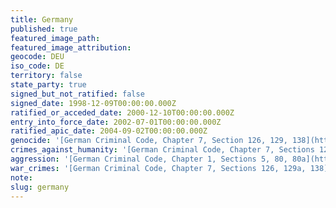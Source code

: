 ```yaml
---
title: Germany
published: true
featured_image_path:
featured_image_attribution:
geocode: DEU
iso_code: DE
territory: false
state_party: true
signed_but_not_ratified: false
signed_date: 1998-12-09T00:00:00.000Z
ratified_or_acceded_date: 2000-12-10T00:00:00.000Z
entry_into_force_date: 2002-07-01T00:00:00.000Z
ratified_apic_date: 2004-09-02T00:00:00.000Z
genocide: '[German Criminal Code, Chapter 7, Section 126, 129, 138](https://iccdb.hrlc.net/data/doc/142/keyword/46/)'
crimes_against_humanity: '[German Criminal Code, Chapter 7, Sections 126, 129a, 138](https://iccdb.hrlc.net/data/doc/142/keyword/13/)'
aggression: '[German Criminal Code, Chapter 1, Sections 5, 80, 80a](https://iccdb.hrlc.net/data/doc/142/keyword/1/)'
war_crimes: '[German Criminal Code, Chapter 7, Sections 126, 129a, 138](https://iccdb.hrlc.net/data/doc/142/keyword/145/)'
note:
slug: germany
---
```



